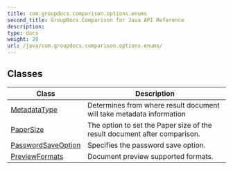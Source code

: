 ```yaml
---
title: com.groupdocs.comparison.options.enums
second_title: GroupDocs.Comparison for Java API Reference
description: 
type: docs
weight: 20
url: /java/com.groupdocs.comparison.options.enums/
---
```


## Classes

| Class | Description |
| --- | --- |
| [MetadataType](../com.groupdocs.comparison.options.enums/metadatatype) | Determines from where result document will take metadata information |
| [PaperSize](../com.groupdocs.comparison.options.enums/papersize) | The option to set the Paper size of the result document after comparison. |
| [PasswordSaveOption](../com.groupdocs.comparison.options.enums/passwordsaveoption) | Specifies the password save option. |
| [PreviewFormats](../com.groupdocs.comparison.options.enums/previewformats) | Document preview supported formats. |

